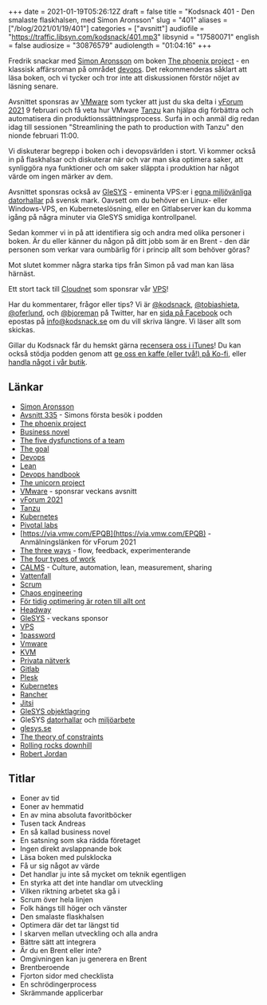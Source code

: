 +++
date = 2021-01-19T05:26:12Z
draft = false
title = "Kodsnack 401 - Den smalaste flaskhalsen, med Simon Aronsson"
slug = "401"
aliases = ["/blog/2021/01/19/401"]
categories = ["avsnitt"]
audiofile = "https://traffic.libsyn.com/kodsnack/401.mp3"
libsynid = "17580071"
english = false
audiosize = "30876579"
audiolength = "01:04:16"
+++

Fredrik snackar med [Simon Aronsson](https://twitter.com/0x12b) om boken [The phoenix project](https://www.goodreads.com/book/show/17255186-the-phoenix-project) - en klassisk affärsroman på området [devops](https://en.wikipedia.org/wiki/DevOps). Det rekommenderas såklart att läsa boken, och vi tycker och tror inte att diskussionen förstör nöjet av läsning senare.

Avsnittet sponsras av [VMware](https://www.vmware.com/) som tycker att just du ska delta i [vForum 2021](https://via.vmw.com/EPQB) 9 februari och få veta hur VMware [Tanzu](https://tanzu.vmware.com/why-tanzu) kan hjälpa dig förbättra och automatisera din produktionssättningsprocess. Surfa in och anmäl dig redan idag till sessionen "Streamlining the path to production with Tanzu" den nionde februari 11:00.

Vi diskuterar begrepp i boken och i devopsvärlden i stort. Vi kommer också in på flaskhalsar och diskuterar när och var man ska optimera saker, att synliggöra nya funktioner och om saker släppta i produktion har något värde om ingen märker av dem.

Avsnittet sponsras också av [GleSYS](https://glesys.se/) - eminenta VPS:er i [egna miljövänliga datorhallar](https://glesys.se/datacenter) på svensk mark. Oavsett om du behöver en Linux- eller Windows-VPS, en Kuberneteslösning, eller en Gitlabserver kan du komma igång på några minuter via GleSYS smidiga kontrollpanel.

Sedan kommer vi in på att identifiera sig och andra med olika personer i boken. Är du eller känner du någon på ditt jobb som är en Brent - den där personen som verkar vara oumbärlig för i princip allt som behöver göras?

Mot slutet kommer några starka tips från Simon på vad man kan läsa härnäst.

Ett stort tack till [Cloudnet](http://www.cloudnet.se) som sponsrar vår [VPS](http://en.wikipedia.org/wiki/Virtual_private_server)!

Har du kommentarer, frågor eller tips? Vi är [@kodsnack](https://www.twitter.com/kodsnack), [@tobiashieta](https://www.twitter.com/tobiashieta), [@oferlund](https://www.twitter.com/oferlund), och [@bjoreman](https://www.twitter.com/bjoreman) på Twitter, har en [sida på Facebook](https://www.facebook.com/kodsnack) och epostas på [info@kodsnack.se](mailto:info@kodsnack.se) om du vill skriva längre. Vi läser allt som skickas.

Gillar du Kodsnack får du hemskt gärna [recensera oss i iTunes](http://itunes.apple.com/se/podcast/kodsnack/id561631498?l=en)! Du kan också stödja podden genom att <a href="https://ko-fi.com/kodsnack" rel="payment">ge oss en kaffe (eller två!) på Ko-fi</a>, eller [handla något i vår butik](https://shop.spreadshirt.se/kodsnack/).

## Länkar ##
* [Simon Aronsson](https://twitter.com/0x12b)
* [Avsnitt 335](https://kodsnack.se/335/) - Simons första besök i podden
* [The phoenix project](https://www.goodreads.com/book/show/17255186-the-phoenix-project)
* [Business novel](https://www.goodreads.com/list/show/106035.Business_Novels)
* [The five dysfunctions of a team](https://en.wikipedia.org/wiki/The_Five_Dysfunctions_of_a_Team)
* [The goal](https://en.wikipedia.org/wiki/The_Goal_%28novel%29)
* [Devops](https://en.wikipedia.org/wiki/DevOps)
* [Lean](https://en.wikipedia.org/wiki/Lean_manufacturing#See_also)
* [Devops handbook](https://www.amazon.com/DevOps-Handbook-World-Class-Reliability-Organizations/dp/1942788002)
* [The unicorn project](https://www.amazon.com/Unicorn-Project-Developers-Disruption-Thriving/dp/1942788762/)
* [VMware](https://www.vmware.com/) - sponsrar veckans avsnitt
* [vForum 2021](https://via.vmw.com/EPQB)
* [Tanzu](https://tanzu.vmware.com/why-tanzu)
* [Kubernetes](https://en.wikipedia.org/wiki/Kubernetes)
* [Pivotal labs](https://tanzu.vmware.com/labs)
* [https://via.vmw.com/EPQB](https://via.vmw.com/EPQB) - Anmälningslänken för vForum 2021
* [The three ways](https://freshservice.com/itsm/phoenix-project-three-ways-devops-blog/) - flow, feedback, experimenterande
* [The four types of work](https://uptakedigital.zendesk.com/hc/en-us/articles/115000524374-4-Types-of-Work-in-IT-The-Phoenix-Project-)
* [CALMS](https://www.atlassian.com/devops/frameworks/calms-framework) - Culture, automation, lean, measurement, sharing
* [Vattenfall](https://en.wikipedia.org/wiki/Waterfall_model)
* [Scrum](https://en.wikipedia.org/wiki/Scrum_%28software_development%29)
* [Chaos engineering](https://en.wikipedia.org/wiki/Chaos_engineering)
* [För tidig optimering är roten till allt ont](https://wiki.c2.com/?PrematureOptimization)
* [Headway](https://headwayapp.co/)
* [GleSYS](https://glesys.se/) - veckans sponsor
* [VPS](https://en.wikipedia.org/wiki/Virtual_private_server)
* [1password](https://en.wikipedia.org/wiki/1Password)
* [Vmware](https://en.wikipedia.org/wiki/VMware)
* [KVM](https://en.wikipedia.org/wiki/Kernel-based_Virtual_Machine)
* [Privata nätverk](https://en.wikipedia.org/wiki/Virtual_private_network)
* [Gitlab](https://en.wikipedia.org/wiki/GitLab)
* [Plesk](https://en.wikipedia.org/wiki/Plesk)
* [Kubernetes](https://en.wikipedia.org/wiki/Kubernetes)
* [Rancher](https://rancher.com/)
* [Jitsi](https://en.wikipedia.org/wiki/Jitsi)
* [GleSYS objektlagring](https://glesys.se/tjanster/objektlagring)
* GleSYS [datorhallar](https://glesys.se/datacenter) och [miljöarbete](https://glesys.se/foretaget/miljoarbete)
* [glesys.se](https://glesys.se/)
* [The theory of constraints](https://en.wikipedia.org/wiki/Theory_of_constraints)
* [Rolling rocks downhill](https://www.amazon.com/Rolling-Rocks-Downhill-Business-mentions-ebook/dp/B00PJ8HBW8)
* [Robert Jordan](https://en.wikipedia.org/wiki/Robert_Jordan)


## Titlar ##
* Eoner av tid
* Eoner av hemmatid
* En av mina absoluta favoritböcker
* Tusen tack Andreas
* En så kallad business novel
* En satsning som ska rädda företaget
* Ingen direkt avslappnande bok
* Läsa boken med pulsklocka
* Få ur sig något av värde
* Det handlar ju inte så mycket om teknik egentligen
* En styrka att det inte handlar om utveckling
* Vilken riktning arbetet ska gå i
* Scrum över hela linjen
* Folk hängs till höger och vänster
* Den smalaste flaskhalsen
* Optimera där det tar längst tid
* I skarven mellan utveckling och alla andra
* Bättre sätt att integrera
* Är du en Brent eller inte?
* Omgivningen kan ju generera en Brent
* Brentberoende
* Fjorton sidor med checklista
* En schrödingerprocess
* Skrämmande applicerbar